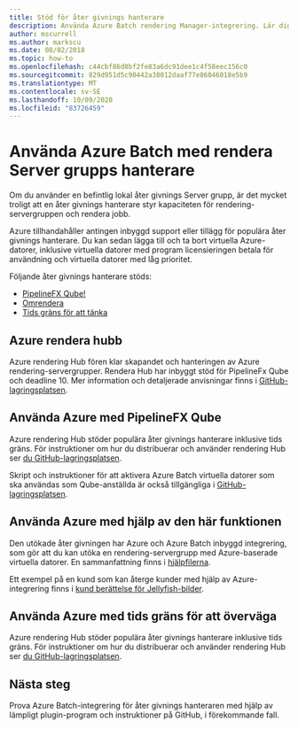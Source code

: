 ```yaml
---
title: Stöd för åter givnings hanterare
description: Använda Azure Batch rendering Manager-integrering. Lär dig mer om inbyggda support eller tillägg för populära åter givnings hanterare.
author: mscurrell
ms.author: markscu
ms.date: 08/02/2018
ms.topic: how-to
ms.openlocfilehash: c44cbf86d8bf2fe83a6dc91dee1c4f58eec156c0
ms.sourcegitcommit: 829d951d5c90442a38012daaf77e86046018e5b9
ms.translationtype: MT
ms.contentlocale: sv-SE
ms.lasthandoff: 10/09/2020
ms.locfileid: "83726459"
---
```

# <a name="using-azure-batch-with-render-farm-managers"></a>Använda Azure Batch med rendera Server grupps hanterare

Om du använder en befintlig lokal åter givnings Server grupp, är det mycket troligt att en åter givnings hanterare styr kapaciteten för rendering-servergruppen och rendera jobb.

Azure tillhandahåller antingen inbyggd support eller tillägg för populära åter givnings hanterare. Du kan sedan lägga till och ta bort virtuella Azure-datorer, inklusive virtuella datorer med program licensieringen betala för användning och virtuella datorer med låg prioritet.

Följande åter givnings hanterare stöds:

* [PipelineFX Qube!](https://www.pipelinefx.com/)
* [Omrendera](https://www.royalrender.de/)
* [Tids gräns för att tänka](https://deadline.thinkboxsoftware.com/)

## <a name="azure-render-hub"></a>Azure rendera hubb

Azure rendering Hub fören klar skapandet och hanteringen av Azure rendering-servergrupper.  Rendera Hub har inbyggt stöd för PipelineFx Qube och deadline 10.  Mer information och detaljerade anvisningar finns i [GitHub-lagringsplatsen](https://github.com/Azure/azure-render-hub).

## <a name="using-azure-with-pipelinefx-qube"></a>Använda Azure med PipelineFX Qube

Azure rendering Hub stöder populära åter givnings hanterare inklusive tids gräns.  För instruktioner om hur du distribuerar och använder rendering Hub ser [du GitHub-lagringsplatsen](https://github.com/Azure/azure-render-hub).

Skript och instruktioner för att aktivera Azure Batch virtuella datorer som ska användas som Qube-anställda är också tillgängliga i [GitHub-lagringsplatsen](https://github.com/Azure/azure-qube).

## <a name="using-azure-with-royal-render"></a>Använda Azure med hjälp av den här funktionen

Den utökade åter givningen har Azure och Azure Batch inbyggd integrering, som gör att du kan utöka en rendering-servergrupp med Azure-baserade virtuella datorer. En sammanfattning finns i [hjälpfilerna](https://www.royalrender.de/help8/index.html?Cloudrendering.html).

Ett exempel på en kund som kan återge kunder med hjälp av Azure-integrering finns i [kund berättelse för Jellyfish-bilder](https://customers.microsoft.com/story/jellyfishpictures).

## <a name="using-azure-with-thinkbox-deadline"></a>Använda Azure med tids gräns för att överväga

Azure rendering Hub stöder populära åter givnings hanterare inklusive tids gräns.  För instruktioner om hur du distribuerar och använder rendering Hub ser [du GitHub-lagringsplatsen](https://github.com/Azure/azure-render-hub).

## <a name="next-steps"></a>Nästa steg

Prova Azure Batch-integrering för åter givnings hanteraren med hjälp av lämpligt plugin-program och instruktioner på GitHub, i förekommande fall.
